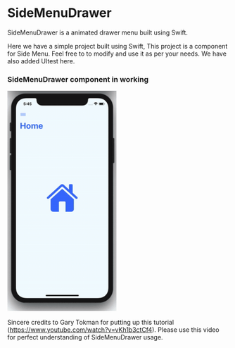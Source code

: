 # SideMenuDrawer

SideMenuDrawer is a animated drawer menu built using Swift.

Here we have a simple project built using Swift, This project is a component for Side Menu. Feel free to to modify and use it as per your needs. We have also added UItest here.



### SideMenuDrawer component in working

<img src="https://github.com/TeaTalkInternal/github_assets/blob/master/gifs/slide-down-drawer-menu.gif" height="500em">


Sincere credits to Gary Tokman for putting up this tutorial (https://www.youtube.com/watch?v=vKh1b3ctCf4). Please use this video for perfect understanding of SideMenuDrawer usage.  
 

